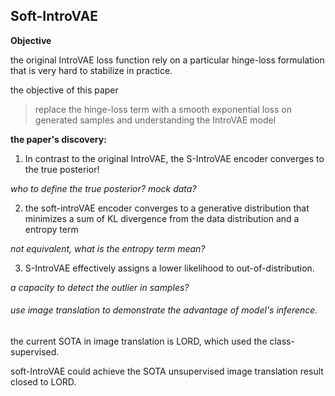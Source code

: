 ## Soft-IntroVAE



**Objective**

the original IntroVAE loss function rely on a particular hinge-loss formulation that is very hard to stabilize in practice.

the objective of this paper

> replace the hinge-loss term with a smooth exponential loss on generated samples and understanding the IntroVAE model



**the paper's discovery:**

1. In contrast to the original IntroVAE, the S-IntroVAE encoder converges to the true posterior!

*who to define the true posterior? mock data?*

2. the soft-introVAE encoder converges to a generative distribution that minimizes a sum of KL divergence from the data distribution and a entropy term 

*not equivalent, what is the entropy term mean?*

3. S-IntroVAE effectively assigns a lower likelihood to out-of-distribution.

*a capacity to detect the outlier in samples?*



###### use image translation to demonstrate the advantage of model's inference.

the current SOTA in image translation is LORD, which used the class-supervised.

soft-IntroVAE could achieve the SOTA unsupervised image translation result closed to LORD.









